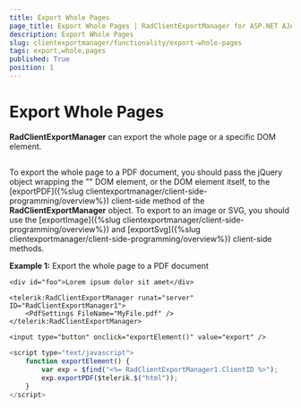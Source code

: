 ```yaml
---
title: Export Whole Pages
page_title: Export Whole Pages | RadClientExportManager for ASP.NET AJAX Documentation
description: Export Whole Pages
slug: clientexportmanager/functionality/export-whole-pages
tags: export,whole,pages
published: True
position: 1
---
```


# Export Whole Pages



**RadClientExportManager** can export the whole page or a specific DOM element.

## 

To export the whole page to a PDF document, you should pass the jQuery object wrapping the "<html>" DOM element, or the DOM element itself, to the [exportPDF]({%slug clientexportmanager/client-side-programming/overview%}) client-side method of the **RadClientExportManager** object. To export to an image or SVG, you should use the [exportImage]({%slug clientexportmanager/client-side-programming/overview%}) and [exportSvg]({%slug clientexportmanager/client-side-programming/overview%}) client-side methods.

**Example 1:** Export the whole page to a PDF document

````ASPNET
<div id="foo">Lorem ipsum dolor sit amet</div>

<telerik:RadClientExportManager runat="server" ID="RadClientExportManager1">
	<PdfSettings FileName="MyFile.pdf" />
</telerik:RadClientExportManager>

<input type="button" onclick="exportElement()" value="export" />
````



````JavaScript
<script type="text/javascript">
	function exportElement() {
		var exp = $find("<%= RadClientExportManager1.ClientID %>");
		exp.exportPDF($telerik.$("html"));
	}
</script>
````


